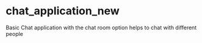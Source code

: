 # chat_application_new
Basic Chat application with the chat room option helps to chat with different people
